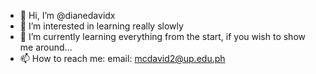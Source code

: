 - 👋 Hi, I’m @dianedavidx
- 👀 I’m interested in learning really slowly
- 🌱 I’m currently learning everything from the start, if you wish to show me around...
- 📫 How to reach me: email: mcdavid2@up.edu.ph 

<!---
dianedavidx/dianedavidx is a ✨ special ✨ repository because its `README.md` (this file) appears on your GitHub profile.
You can click the Preview link to take a look at your changes.
--->
